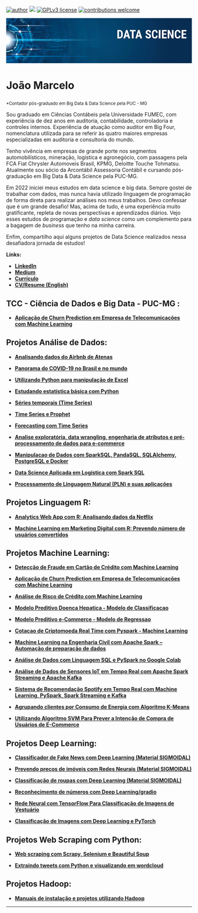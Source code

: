 [![author](https://img.shields.io/badge/author-jaomarcelofc-red.svg)](https://www.linkedin.com/in/joao-marcelo-fonseca-cunha) [![](https://img.shields.io/badge/python-3.7+-blue.svg)](https://www.python.org/downloads/release/python-365/) [![GPLv3 license](https://img.shields.io/badge/License-GPLv3-blue.svg)](http://perso.crans.org/besson/LICENSE.html) [![contributions welcome](https://img.shields.io/badge/contributions-welcome-brightgreen.svg?style=flat)](https://github.com/carlosfab/data_science/issues)

<p align="center">
  <img src="banner.png" >
</p>

# João Marcelo
<sub>*Contador pós-graduado em Big Data & Data Science pela PUC - MG</sub>

Sou graduado em Ciências Contábeis pela Universidade FUMEC, com experiência de dez anos em auditoria, contabilidade, controladoria e controles internos. Experiência de atuação como auditor em Big Four, nomenclatura utilizada para se referir às quatro maiores empresas especializadas em auditoria e consultoria do mundo.

Tenho vivência em empresas de grande porte nos segmentos automobilísticos, mineração, logística e agronegócio, com passagens pela FCA Fiat Chrysler Automoveis Brasil, KPMG, Deloitte Touche Tohmatsu. Atualmente sou sócio da Arcontábil Assessoria Contábil e cursando pós-graduação em Big Data & Data Science pela PUC-MG.

Em 2022 iniciei meus estudos em data science e big data. Sempre gostei de trabalhar com dados, mas nunca havia utilizado linguagem de programação de forma direta para realizar análises nos meus trabalhos. Devo confessar que é um grande desafio! Mas, acima de tudo, é uma experiência muito gratificante, repleta de novas perspectivas e aprendizados diários. Vejo esses estudos de programação e *data science* como um complemento para a bagagem de *business* que tenho na minha carreira. 


Enfim, compartilho aqui alguns projetos de Data Science realizados nessa desafiadora jornada de estudos! 


**Links:**

* **[LinkedIn](https://www.linkedin.com/in/joão-marcelo-fonseca-cunha-097776a2/)**
* **[Medium](https://medium.com/@jmfonsecacunha)**
* **[Currículo](https://www.dropbox.com/s/0ldykjd0ok3juki/Joao_Marcelo_Curr%C3%ADculo.pdf?dl=1)**
* **[CV/Resume (English)](https://www.dropbox.com/scl/fi/alumqup0xngiyclbz2ljw/Jo-o_Marcelo_Fonseca_Cunha_-_Accountant.pdf?rlkey=3ury3s89vxdxprntld76vo29t&dl=1)**


## TCC - Ciência de Dados e Big Data - PUC-MG :

* **[Aplicação de Churn Prediction em Empresa de Telecomunicações com Machine Learning](https://github.com/joaomarcelofc/TCC_PUCMG_2022)**


## Projetos Análise de Dados:

* **[Analisando dados do Airbnb de Atenas](https://github.com/joaomarcelofc/Analisando_Dados_Airbnb_Atenas)**

* **[Panorama do COVID-19 no Brasil e no mundo](https://github.com/joaomarcelofc/Analisando_Panorama_COVID19)**

* **[Utilizando Python para manipulação de Excel](https://github.com/joaomarcelofc/Python_Manipulacao_Excel)**

* **[Estudando estatística básica com Python](https://github.com/joaomarcelofc/Estatistica_Basica_Python)**

* **[Séries temporais (Time Series)](https://github.com/joaomarcelofc/Data_Science_Time_Series/blob/main/S%C3%A9ries_Temporais_(Time_Series)_JM.ipynb)**

* **[Time Series e Prophet](https://github.com/joaomarcelofc/Data_Science_Time_Series/blob/main/Times_Series_Prophet_JM.ipynb)**

* **[Forecasting com Time Series](https://github.com/joaomarcelofc/Data_Science_Time_Series/blob/main/Forecasting_Series_Temporais_Prophet_JM.ipynb)**

* **[Analise exploratória, data wrangling, engenharia de atributos e pré-processamento de dados para e-commerce](https://github.com/joaomarcelofc/Analise_Exploratoria_Data_Wrangling_Feature_Engineering_ecommerce)**

* **[Manipulacao de Dados com SparkSQL, PandaSQL, SQLAlchemy, PostgreSQL e Docker](https://github.com/joaomarcelofc/Manipulacao_Dados_SparkSQL_PandaSQL_SQLAlchemy__PostgreSQL_Docker)**

* **[Data Science Aplicada em Logística com Spark SQL](https://github.com/joaomarcelofc/Data_Science_Logistica_SparkSQL)**

* **[Processamento de Linguagem Natural (PLN) e suas aplicações](https://github.com/joaomarcelofc/Processamento_Linguagem_Natural_PLN/blob/main/README.md)**


## Projetos Linguagem R:
* **[Analytics Web App com R: Analisando dados da Netflix](https://github.com/joaomarcelofc/Analytics_Web_App_com_R)**

* **[Machine Learning em Marketing Digital com R: Prevendo número de usuários convertidos](https://github.com/joaomarcelofc/Machine_Learning_Marketing_Digital_R)**

## Projetos Machine Learning:

* **[Detecção de Fraude em Cartão de Crédito com Machine Learning](https://github.com/joaomarcelofc/Machine_Learning_Fraude_Cartao_Credito)**

* **[Aplicação de Churn Prediction em Empresa de Telecomunicações com Machine Learning](https://github.com/joaomarcelofc/Machine_Learning_Churn_Prediction)**

* **[Análise de Risco de Crédito com Machine Learning](https://github.com/joaomarcelofc/Machine_Learning_Analise_Risco_de_Credito/blob/main/Projeto_Analise_Risco_Credito_JM_V2.ipynb)**

* **[Modelo Preditivo Doenca Hepatica - Modelo de Classificacao](https://github.com/joaomarcelofc/Modelo_Preditivo_Doenca_Hepatica_Classificacao)**

* **[Modelo Preditivo e-Commerce - Modelo de Regressao](https://github.com/joaomarcelofc/Modelo_Preditivo_eCommerce_Regressao)**

* **[Cotacao de Criptomoeda Real Time com Pyspark - Machine Learning](https://github.com/joaomarcelofc/Cotacao_Criptomoeda_Real_Time_Pyspark_Machine_Learning)**

* **[Machine Learning na Engenharia Civil com Apache Spark – Automação de preparação de dados](https://github.com/joaomarcelofc/Machine_Learning_Apache_Spark_Automacao)**

* **[Análise de Dados com Linguagem SQL e PySpark no Google Colab](https://github.com/joaomarcelofc/Analise_Dados_SQL_Pyspark_Google_Colab)**

* **[Análise de Dados de Sensores IoT em Tempo Real com Apache Spark Streaming e Apache Kafka](https://github.com/joaomarcelofc/Analise_Sensores_IoT_Real_Time_Spark_Streaming_Apache_Kafka)**

* **[Sistema de Recomendação Spotify em Tempo Real com Machine Learning, PySpark, Spark Streaming e Kafka](https://github.com/joaomarcelofc/Recomendacao_Spotify_Real_Time_MachineLearning_Pyspark_SparkStreaming_Kafka)**

* **[Agrupando clientes por Consumo de Energia com Algoritmo K-Means](https://github.com/joaomarcelofc/Agrupando_Clientes_Consumo_Energia_K-Means/blob/main/README.md)**

* **[Utilizando Algoritmo SVM Para Prever a Intenção de Compra de Usuários de E-Commerce](https://github.com/joaomarcelofc/SVM_Compra_Usuarios_E-Commerce/blob/main/README.md)**

## Projetos Deep Learning:

* **[Classificador de Fake News com Deep Learning (Material SIGMOIDAL)](https://github.com/joaomarcelofc/Deep_Learning_Fake_News)**

* **[Prevendo preços de imóveis com Redes Neurais (Material SIGMOIDAL)](https://github.com/joaomarcelofc/Deep_Learning_Preco_Imoveis)**

* **[Classificação de roupas com Deep Learning (Material SIGMOIDAL)](https://github.com/joaomarcelofc/Deep_Learning_Clothes_Classification/blob/main/Classifica%C3%A7%C3%A3o_de_Roupas_usando_Deep_Learning.ipynb)**

* **[Reconhecimento de números com Deep Learning/gradio](https://github.com/joaomarcelofc/Deep_Learning_gradio)**

* **[Rede Neural com TensorFlow Para Classificação de Imagens de Vestuário](https://github.com/joaomarcelofc/Processamento_Linguagem_Natural_PLN/blob/main/README.md)**

* **[Classificação de Imagens com Deep Learning e PyTorch](https://github.com/joaomarcelofc/Classificacao_Imagens_Deep_Learning_PyTorch/blob/main/README.md)**


## Projetos Web Scraping com Python:

* **[Web scraping com Scrapy, Selenium e Beautiful Soup](https://github.com/joaomarcelofc/webscraping)**

* **[Extraindo tweets com Python e visualizando em wordcloud](https://github.com/joaomarcelofc/Twitter_API_Python)**


## Projetos Hadoop:

* **[Manuais de instalação e projetos utilizando Hadoop](https://github.com/joaomarcelofc/Hadoop/tree/main)**


----
